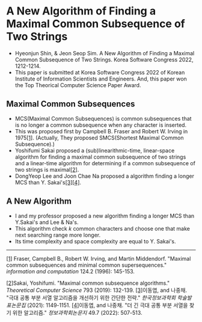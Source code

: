 # A New Algorithm of Finding a Maximal Common Subsequence of Two Strings

-   Hyeonjun Shin, & Jeon Seop Sim. A New Algorithm of Finding a Maximal Common Subsequence of Two Strings. Korea Software Congress 2022, 1212-1214.
- This paper is submitted at Korea Software Congress 2022 of Korean Institute of Information Scientists and Engineers. And, this paper won the Top Theorical Computer Science Paper Award.


## Maximal Common Subsequences
- MCS(Maximal Common Subsequences) is common subsequences that is no longer a common subsequence when any character is inserted.
- This was proposed first by Campbell B. Fraser and Robert W. Irving in 1975[[1]](https://www.sciencedirect.com/science/article/pii/S0890540196900115). (Actually, They proposed SMCS(Shortest Maximal Common Subsequence).)
- Yoshifumi Sakai proposed a (sub)linearithmic-time, linear-space algorithm for finding a maximal common subsequence of two strings and a linear-time algorithm for determining if a common subsequence of two strings is maximal[[2]](https://www.sciencedirect.com/science/article/pii/S0304397519304074).
- DongYeop Lee and Joon Chae Na proposed a algorithm finding a longer MCS than Y. Sakai's[[3]](https://www.dbpia.co.kr/pdf/pdfView.do?nodeId=NODE11035975&googleIPSandBox=false&mark=0&useDate=&ipRange=false&accessgl=Y&language=ko_KR&hasTopBanner=true)[[4]](https://www.dbpia.co.kr/pdf/pdfView.do?nodeId=NODE11100316&googleIPSandBox=false&mark=0&useDate=&ipRange=false&accessgl=Y&language=ko_KR&hasTopBanner=true).

## A New Algorithm
- I and my professor proposed a new algorithm finding a longer MCS than Y.Sakai's and Lee & Na's.
- This algorithm check _k_ common characters and choose one that make next searching range more longer.
- Its time complexity and space complexity are equal to Y. Sakai's.





---
[[1]](https://www.sciencedirect.com/science/article/pii/S0890540196900115) Fraser, Campbell B., Robert W. Irving, and Martin Middendorf. "Maximal common subsequences and minimal common supersequences." _information and computation_ 124.2 (1996): 145-153.

[[2]](https://www.sciencedirect.com/science/article/pii/S0304397519304074)Sakai, Yoshifumi. "Maximal common subsequence algorithms." _Theoretical Computer Science_ 793 (2019): 132-139.
[[3]](https://www.dbpia.co.kr/pdf/pdfView.do?nodeId=NODE11035975&googleIPSandBox=false&mark=0&useDate=&ipRange=false&accessgl=Y&language=ko_KR&hasTopBanner=true)이동엽, and 나중채. "극대 공통 부분 서열 알고리즘을 개선하기 위한 간단한 전략." _한국정보과학회 학술발표논문집_ (2021): 1149-1151.
[[4]](https://www.dbpia.co.kr/pdf/pdfView.do?nodeId=NODE11100316&googleIPSandBox=false&mark=0&useDate=&ipRange=false&accessgl=Y&language=ko_KR&hasTopBanner=true)이동엽, and 나중채. "더 긴 극대 공통 부분 서열을 찾기 위한 알고리즘." _정보과학회논문지_ 49.7 (2022): 507-513.
